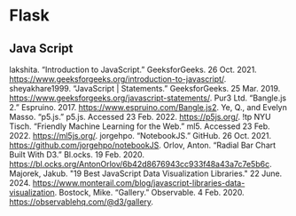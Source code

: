 # Flask

## Java Script
lakshita. “Introduction to JavaScript.” GeeksforGeeks. 26 Oct. 2021. https://www.geeksforgeeks.org/introduction-to-javascript/.
sheyakhare1999. “JavaScript | Statements.” GeeksforGeeks. 25 Mar. 2019. https://www.geeksforgeeks.org/javascript-statements/.
Pur3 Ltd. “Bangle.js 2.” Espruino. 2017. https://www.espruino.com/Bangle.js2.
Ye, Q., and Evelyn Masso. “p5.js.” p5.js. Accessed 23 Feb. 2022. https://p5js.org/.
!tp NYU Tisch. “Friendly Machine Learning for the Web.” ml5. Accessed 23 Feb. 2022. https://ml5js.org/.
jorgehpo. “NotebookJS.” GitHub. 26 Oct. 2021. https://github.com/jorgehpo/notebookJS.
Orlov, Anton. “Radial Bar Chart Built With D3.” Bl.ocks. 19 Feb. 2020. https://bl.ocks.org/AntonOrlov/6b42d8676943cc933f48a43a7c7e5b6c.
Majorek, Jakub. "19 Best JavaScript Data Visualization Libraries." 22 June. 2024. https://www.monterail.com/blog/javascript-libraries-data-visualization.
Bostock, Mike. “Gallery.” Observable. 4 Feb. 2020. https://observablehq.com/@d3/gallery.

